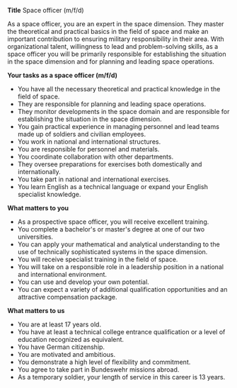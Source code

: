 **Title**
Space officer (m/f/d)

As a space officer, you are an expert in the space dimension. They master the theoretical and practical basics in the field of space and make an important contribution to ensuring military responsibility in their area. With organizational talent, willingness to lead and problem-solving skills, as a space officer you will be primarily responsible for establishing the situation in the space dimension and for planning and leading space operations.

**Your tasks as a space officer (m/f/d)**

-	You have all the necessary theoretical and practical knowledge in the field of space.
-	They are responsible for planning and leading space operations.
-	They monitor developments in the space domain and are responsible for establishing the situation in the space dimension.
-	You gain practical experience in managing personnel and lead teams made up of soldiers and civilian employees.
-	You work in national and international structures.
-	You are responsible for personnel and materials.
-	You coordinate collaboration with other departments.
-	They oversee preparations for exercises both domestically and internationally.
-	You take part in national and international exercises.
-	You learn English as a technical language or expand your English specialist knowledge.

**What matters to you**

-	As a prospective space officer, you will receive excellent training.
-	You complete a bachelor's or master's degree at one of our two universities.
-	You can apply your mathematical and analytical understanding to the use of technically sophisticated systems in the space dimension.
-	You will receive specialist training in the field of space.
-	You will take on a responsible role in a leadership position in a national and international environment.
-	You can use and develop your own potential.
-	You can expect a variety of additional qualification opportunities and an attractive compensation package.

**What matters to us**

-	You are at least 17 years old.
-	You have at least a technical college entrance qualification or a level of education recognized as equivalent.
-	You have German citizenship.
-	You are motivated and ambitious.
-	You demonstrate a high level of flexibility and commitment.
-	You agree to take part in Bundeswehr missions abroad.
-	As a temporary soldier, your length of service in this career is 13 years.
